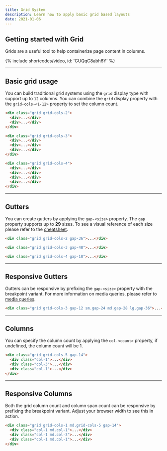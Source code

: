 ```yaml
---
title: Grid System
description: Learn how to apply basic grid based layouts
date: 2021-01-06
---
```


## Getting started with Grid

Grids are a useful tool to help containerize page content in columns.

{% include shortcodes/video, id: 'GUQqC8abh6Y' %}

---

## Basic grid usage

You can build traditional grid systems using the `grid` display type with support up to `12` columns. You can combine the `grid` display property with the `grid-cols-<1-12>` property to set the column count.

<div class="bg-gray-50 p-20 radius-md mb-24">
  <div class="grid grid-cols-2 mb-20">
    <div class="h-40 bg-gray-200">
    </div>
    <div class="h-40 bg-gray-400">
    </div>
  </div>

  <div class="grid grid-cols-3 mb-20">
    <div class="h-40 bg-gray-200">
    </div>
    <div class="h-40 bg-gray-400">
    </div>
    <div class="h-40 bg-gray-200">
    </div>
  </div>

  <div class="grid grid-cols-4">
    <div class="h-40 bg-gray-400">
    </div>
    <div class="h-40 bg-gray-200">
    </div>
    <div class="h-40 bg-gray-400">
    </div>
    <div class="h-40 bg-gray-200">
    </div>
  </div>
</div>

```html
<div class="grid grid-cols-2">
  <div>...</div>
  <div>...</div>
</div>

<div class="grid grid-cols-3">
  <div>...</div>
  <div>...</div>
  <div>...</div>
</div>

<div class="grid grid-cols-4">
  <div>...</div>
  <div>...</div>
  <div>...</div>
  <div>...</div>
</div>
```

---

## Gutters

You can create gutters by applying the `gap-<size>` property. The `gap` property supports up to **29** sizes. To see a visual reference of each size please refer to the [cheatsheet](/cheatsheet/sizing-scales).

<div class="bg-gray-50 p-20 radius-md mb-24">
  <div class="grid grid-cols-2 mb-20 gap-36">
    <div class="h-40 bg-gray-200">
    </div>
    <div class="h-40 bg-gray-400">
    </div>
  </div>

  <div class="grid grid-cols-3 mb-20 gap-48">
    <div class="h-40 bg-gray-200">
    </div>
    <div class="h-40 bg-gray-400">
    </div>
    <div class="h-40 bg-gray-200">
    </div>
  </div>

  <div class="grid grid-cols-4 gap-18">
    <div class="h-40 bg-gray-400">
    </div>
    <div class="h-40 bg-gray-200">
    </div>
    <div class="h-40 bg-gray-400">
    </div>
    <div class="h-40 bg-gray-200">
    </div>
  </div>
</div>

```html
<div class="grid grid-cols-2 gap-36">...</div>

<div class="grid grid-cols-3 gap-48">...</div>

<div class="grid grid-cols-4 gap-18">...</div>
```

---

## Responsive Gutters

Gutters can be responsive by prefixing the `gap-<size>` property with the breakpoint variant. For more information on media queries, please refer to [media queries](/docs/media-queries/).

<div class="bg-gray-50 p-20 radius-md mb-24">
  <div class="grid grid-cols-3 gap-12 sm.gap-24 md.gap-28 lg.gap-36">
    <div class="h-40 bg-gray-200">
    </div>
    <div class="h-40 bg-gray-400">
    </div>
    <div class="h-40 bg-gray-200">
    </div>
  </div>
</div>

```html
<div class="grid grid-cols-3 gap-12 sm.gap-24 md.gap-28 lg.gap-36">...</div>
```

---

## Columns

You can specify the column count by applying the `col-<count>` property, if undefined, the column count will be 1.

<div class="bg-gray-50 p-20 radius-md mb-24">
  <div class="grid grid-cols-5 gap-14">
    <div class="h-40 bg-gray-400 col-1">
    </div>
    <div class="h-40 bg-gray-200 col-3">
    </div>
    <div class="h-40 bg-gray-400 col-1">
    </div>
  </div>
</div>

```html
<div class="grid grid-cols-5 gap-14">
  <div class="col-1">...</div>
  <div class="col-3">...</div>
  <div class="col-1">...</div>
</div>
```

---

## Responsive Columns

Both the grid column count and column span count can be responsive by prefixing the breakpoint variant. Adjust your browser width to see this in action.

<div class="bg-gray-50 p-20 radius-md mb-24">
  <div class="grid grid-cols-1 md.grid-cols-5 gap-14">
    <div class="h-40 bg-gray-400 col-1 md.col-1">
    </div>
    <div class="h-40 bg-gray-200 col-1 md.col-3">
    </div>
    <div class="h-40 bg-gray-400 col-1 md.col-1">
    </div>
  </div>
</div>

```html
<div class="grid grid-cols-1 md.grid-cols-5 gap-14">
  <div class="col-1 md.col-1">...</div>
  <div class="col-1 md.col-3">...</div>
  <div class="col-1 md.col-1">...</div>
</div>
```
